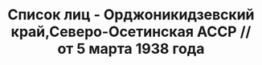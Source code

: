---
title: Список лиц - Орджоникидзевский край,Северо-Осетинская АССР // от 5 марта 1938
  года
description: РГАСПИ, ф.17, оп.171, дело 415, лист 144
images:
- /disk/pictures/v07/17-171-415-144.jpg
- /disk/pictures/v07/17-171-415-145.jpg
- /disk/pictures/v07/17-171-415-146.jpg
- /disk/pictures/v07/17-171-415-147.jpg
- /disk/pictures/v07/17-171-415-148.jpg
- /disk/pictures/v07/17-171-415-149.jpg
---